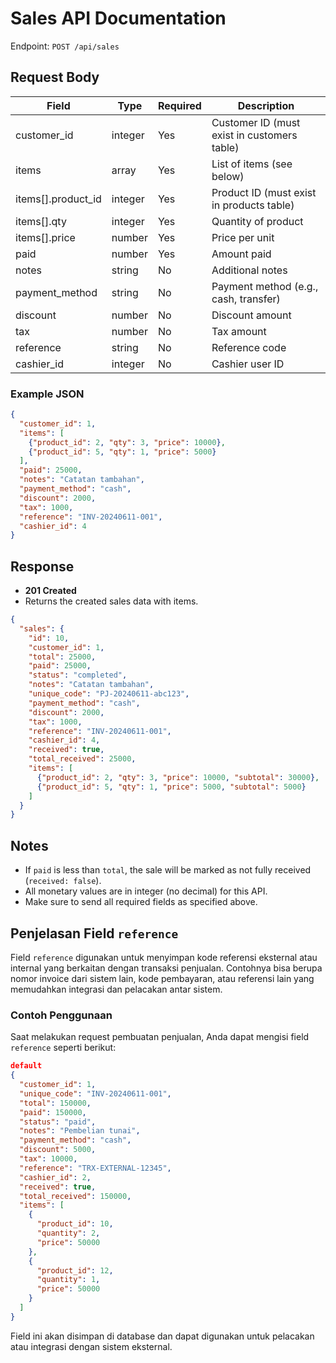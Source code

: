 # Sales API Documentation

Endpoint: `POST /api/sales`

## Request Body

| Field             | Type     | Required | Description                                  |
|-------------------|----------|----------|----------------------------------------------|
| customer_id       | integer  | Yes      | Customer ID (must exist in customers table)  |
| items             | array    | Yes      | List of items (see below)                    |
| items[].product_id| integer  | Yes      | Product ID (must exist in products table)    |
| items[].qty       | integer  | Yes      | Quantity of product                          |
| items[].price     | number   | Yes      | Price per unit                               |
| paid              | number   | Yes      | Amount paid                                  |
| notes             | string   | No       | Additional notes                             |
| payment_method    | string   | No       | Payment method (e.g., cash, transfer)        |
| discount          | number   | No       | Discount amount                              |
| tax               | number   | No       | Tax amount                                   |
| reference         | string   | No       | Reference code                               |
| cashier_id        | integer  | No       | Cashier user ID                              |

### Example JSON

```json
{
  "customer_id": 1,
  "items": [
    {"product_id": 2, "qty": 3, "price": 10000},
    {"product_id": 5, "qty": 1, "price": 5000}
  ],
  "paid": 25000,
  "notes": "Catatan tambahan",
  "payment_method": "cash",
  "discount": 2000,
  "tax": 1000,
  "reference": "INV-20240611-001",
  "cashier_id": 4
}
```

## Response

- **201 Created**
- Returns the created sales data with items.

```json
{
  "sales": {
    "id": 10,
    "customer_id": 1,
    "total": 25000,
    "paid": 25000,
    "status": "completed",
    "notes": "Catatan tambahan",
    "unique_code": "PJ-20240611-abc123",
    "payment_method": "cash",
    "discount": 2000,
    "tax": 1000,
    "reference": "INV-20240611-001",
    "cashier_id": 4,
    "received": true,
    "total_received": 25000,
    "items": [
      {"product_id": 2, "qty": 3, "price": 10000, "subtotal": 30000},
      {"product_id": 5, "qty": 1, "price": 5000, "subtotal": 5000}
    ]
  }
}
```

## Notes
- If `paid` is less than `total`, the sale will be marked as not fully received (`received: false`).
- All monetary values are in integer (no decimal) for this API.
- Make sure to send all required fields as specified above.

## Penjelasan Field `reference`

Field `reference` digunakan untuk menyimpan kode referensi eksternal atau internal yang berkaitan dengan transaksi penjualan. Contohnya bisa berupa nomor invoice dari sistem lain, kode pembayaran, atau referensi lain yang memudahkan integrasi dan pelacakan antar sistem.

### Contoh Penggunaan

Saat melakukan request pembuatan penjualan, Anda dapat mengisi field `reference` seperti berikut:

```json
default
{
  "customer_id": 1,
  "unique_code": "INV-20240611-001",
  "total": 150000,
  "paid": 150000,
  "status": "paid",
  "notes": "Pembelian tunai",
  "payment_method": "cash",
  "discount": 5000,
  "tax": 10000,
  "reference": "TRX-EXTERNAL-12345",
  "cashier_id": 2,
  "received": true,
  "total_received": 150000,
  "items": [
    {
      "product_id": 10,
      "quantity": 2,
      "price": 50000
    },
    {
      "product_id": 12,
      "quantity": 1,
      "price": 50000
    }
  ]
}
```

Field ini akan disimpan di database dan dapat digunakan untuk pelacakan atau integrasi dengan sistem eksternal.
